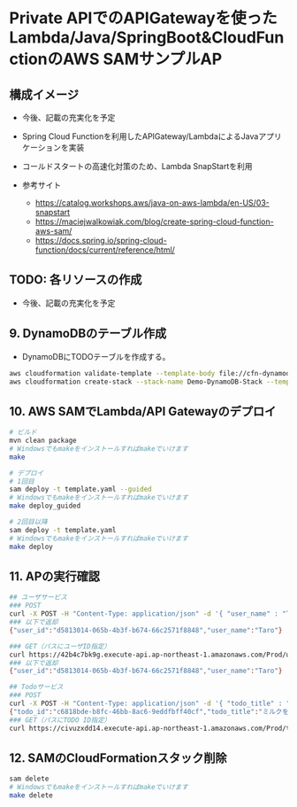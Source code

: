 # Private APIでのAPIGatewayを使ったLambda/Java/SpringBoot&CloudFunctionのAWS SAMサンプルAP

## 構成イメージ
* 今後、記載の充実化を予定

* Spring Cloud Functionを利用したAPIGateway/LambdaによるJavaアプリケーションを実装
* コールドスタートの高速化対策のため、Lambda SnapStartを利用
* 参考サイト
    * https://catalog.workshops.aws/java-on-aws-lambda/en-US/03-snapstart
    * https://maciejwalkowiak.com/blog/create-spring-cloud-function-aws-sam/
    * https://docs.spring.io/spring-cloud-function/docs/current/reference/html/

## TODO: 各リソースの作成
* 今後、記載の充実化を予定

## 9. DynamoDBのテーブル作成
* DynamoDBにTODOテーブルを作成する。
```sh
aws cloudformation validate-template --template-body file://cfn-dynamodb.yaml
aws cloudformation create-stack --stack-name Demo-DynamoDB-Stack --template-body file://cfn-dynamodb.yaml
```

## 10. AWS SAMでLambda/API Gatewayのデプロイ 
```sh
# ビルド
mvn clean package
# Windowsでもmakeをインストールすればmakeでいけます
make

# デプロイ
# 1回目
sam deploy -t template.yaml --guided
# Windowsでもmakeをインストールすればmakeでいけます
make deploy_guided

# 2回目以降
sam deploy -t template.yaml
# Windowsでもmakeをインストールすればmakeでいけます
make deploy
```

## 11. APの実行確認
```sh
## ユーザサービス
### POST
curl -X POST -H "Content-Type: application/json" -d '{ "user_name" : "Taro"}' https://42b4c7bk9g.execute-api.ap-northeast-1.amazonaws.com/Prod/users
### 以下で返却
{"user_id":"d5813014-065b-4b3f-b674-66c2571f8848","user_name":"Taro"}

### GET（パスにユーザID指定）
curl https://42b4c7bk9g.execute-api.ap-northeast-1.amazonaws.com/Prod/users/d5813014-065b-4b3f-b674-66c2571f8848
### 以下で返却
{"user_id":"d5813014-065b-4b3f-b674-66c2571f8848","user_name":"Taro"}

## Todoサービス
### POST
curl -X POST -H "Content-Type: application/json" -d '{ "todo_title" : "ミルクを買う"}' https://civuzxdd14.execute-api.ap-northeast-1.amazonaws.com/Prod/todo
{"todo_id":"c6818bde-b8fc-46bb-8ac6-9eddfbff40cf","todo_title":"ミルクを買う"}
### GET（パスにTODO ID指定）
curl https://civuzxdd14.execute-api.ap-northeast-1.amazonaws.com/Prod/todo/c6818bde-b8fc-46bb-8ac6-9eddfbff40cf
```

## 12. SAMのCloudFormationスタック削除
```sh
sam delete
# Windowsでもmakeをインストールすればmakeでいけます
make delete
```

